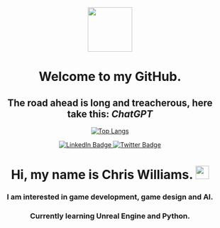 <div id="header" align="center">
  <img src="https://media2.giphy.com/media/Ll22OhMLAlVDb8UQWe/giphy.gif" width="100"/>


# Welcome to my GitHub.

## The road ahead is long and treacherous, here take this: *ChatGPT*

[![Top Langs](https://github-readme-stats-git-masterrstaa-rickstaa.vercel.app/api/top-langs/?username=therealchriswilliams)](https://github.com/anuraghazra/github-readme-stats)

<div id="badges">
  <a href="https://www.linkedin.com/in/chris-williams-767b1a217/">
    <img src="https://img.shields.io/badge/LinkedIn-blue?style=for-the-badge&logo=linkedin&logoColor=white" alt="LinkedIn Badge"/>
  </a>
  <a href="https://twitter.com/nerdisland1728">
    <img src="https://img.shields.io/badge/Twitter-blue?style=for-the-badge&logo=twitter&logoColor=white" alt="Twitter Badge"/>
  </a>
</div>
<img src="https://komarev.com/ghpvc/?usernameTheRealChrisWilliams&style=flat-square&color=blue" alt=""/>

<h1>
  Hi, my name is Chris Williams.
  <img src="https://media.giphy.com/media/hvRJCLFzcasrR4ia7z/giphy.gif" width="30px"/>
</h1>

### I am interested in game development, game design and AI. 
### Currently learning Unreal Engine and Python.
</div>
<!---
TheRealChrisWilliams/TheRealChrisWilliams is a ✨ special ✨ repository because its `README.md` (this file) appears on your GitHub profile.
You can click the Preview link to take a look at your changes.
--->
